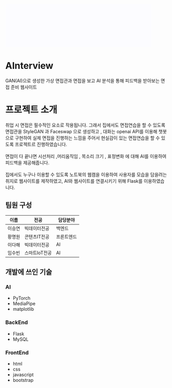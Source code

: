 <img src="frontend/AInterview.gif" width="456" height="132">

# AInterview
GAN(AI)으로 생성한 가상 면접관과 면접을 보고 AI 분석을 통해 피드백을 받아보는 면접 준비 웹사이트

# 프로젝트 소개
취업 시 면접은 필수적인 요소로 작용됩니다. 그래서 집에서도 면접연습을 할 수 있도록 면접관을 StyleGAN 과 Faceswap 으로 생성하고 , 대화는 openai API를 이용해 챗봇으로 구현하여 실제 면접을 진행하는 느낌을 주어서 현실감이 있는 면접연습을 할 수 있도록 프로젝트르 진행하였습니다.
<br><br>
면접이 다 끝나면 시선처리 ,머리움직임 , 목소리 크기 , 표정변화 에 대해 AI를 이용하여 피드백을 제공해줍니다.
<br><br>
집에서도 누구나 이용할 수 있도록 노트북의 웹캠을 이용하여 사용자를 모습을 담을려는 취지로 웹사이트를 제작하였고, AI와 웹사이트를 연결시키기 위해 Flask를 이용하였습니다.


## 팀원 구성

|이름|전공|담당분야|
|---|---|------|
|이승연|빅데이터전공|백엔드|
|황명원|콘텐츠IT전공|프론트엔드|
|이다해|빅데이터전공|AI|
|임수빈|스마트IoT전공|AI|


## 개발에 쓰인 기술

### AI
- PyTorch
- MediaPipe
- matplotlib

### BackEnd
- Flask
- MySQL

### FrontEnd
- html
- css
- javascript
- bootstrap

